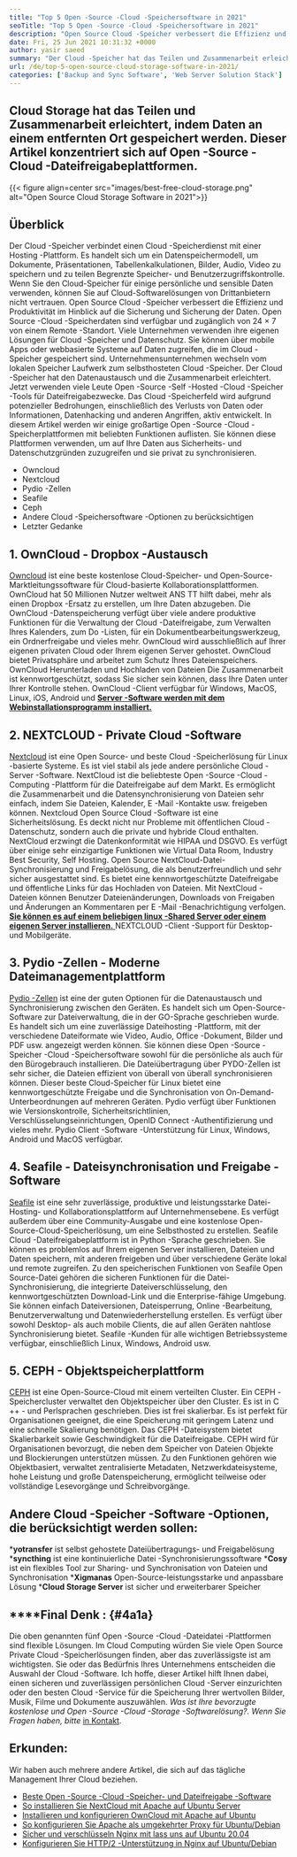 ```yaml
---
title: "Top 5 Open -Source -Cloud -Speichersoftware in 2021" 
seoTitle: "Top 5 Open -Source -Cloud -Speichersoftware in 2021" 
description: "Open Source Cloud -Speicher verbessert die Effizienz und Produktivität im Hinblick auf die Sicherung und Sicherung der Daten. Dieser Artikel konzentriert sich auf beste Cloud -Speicher -Apps" 
date: Fri, 25 Jun 2021 10:31:32 +0000
author: yasir saeed
summary: "Der Cloud -Speicher hat das Teilen und Zusammenarbeit erleichtert, indem Daten an einem entfernten Ort gespeichert werden. Dieser Artikel konzentriert sich auf Open -Source -Cloud -Dateifreigabeplattformen." 
url: /de/top-5-open-source-cloud-storage-software-in-2021/
categories: ['Backup and Sync Software', 'Web Server Solution Stack']
---
```


## Cloud Storage hat das Teilen und Zusammenarbeit erleichtert, indem Daten an einem entfernten Ort gespeichert werden. Dieser Artikel konzentriert sich auf Open -Source -Cloud -Dateifreigabeplattformen.

{{< figure align=center src="images/best-free-cloud-storage.png" alt="Open Source Cloud Storage Software in 2021">}}


## **Überblick**
Der Cloud -Speicher verbindet einen Cloud -Speicherdienst mit einer Hosting -Plattform. Es handelt sich um ein Datenspeichermodell, um Dokumente, Präsentationen, Tabellenkalkulationen, Bilder, Audio, Video zu speichern und zu teilen Begrenzte Speicher- und Benutzerzugriffskontrolle. Wenn Sie den Cloud-Speicher für einige persönliche und sensible Daten verwenden, können Sie auf Cloud-Softwarelösungen von Drittanbietern nicht vertrauen. Open Source Cloud -Speicher verbessert die Effizienz und Produktivität im Hinblick auf die Sicherung und Sicherung der Daten.
Open Source -Cloud -Speicherdaten sind verfügbar und zugänglich von 24 × 7 von einem Remote -Standort. Viele Unternehmen verwenden ihre eigenen Lösungen für Cloud -Speicher und Datenschutz. Sie können über mobile Apps oder webbasierte Systeme auf Daten zugreifen, die im Cloud -Speicher gespeichert sind. Unternehmensunternehmen wechseln vom lokalen Speicher Laufwerk zum selbsthosteten Cloud -Speicher. Der Cloud -Speicher hat den Datenaustausch und die Zusammenarbeit erleichtert. Jetzt verwenden viele Leute Open -Source -Self -Hosted -Cloud -Speicher -Tools für Dateifreigabezwecke. Das Cloud -Speicherfeld wird aufgrund potenzieller Bedrohungen, einschließlich des Verlusts von Daten oder Informationen, Datenhacking und anderen Angriffen, aktiv entwickelt.
In diesem Artikel werden wir einige großartige Open -Source -Cloud -Speicherplattformen mit beliebten Funktionen auflisten. Sie können diese Plattformen verwenden, um auf Ihre Daten aus Sicherheits- und Datenschutzgründen zuzugreifen und sie privat zu synchronisieren.
  * Owncloud
  * Nextcloud
  * Pydio -Zellen
  * Seafile
  * Ceph
  * Andere Cloud -Speichersoftware -Optionen zu berücksichtigen
  * Letzter Gedanke

## 1. OwnCloud - Dropbox -Austausch
[Owncloud][1] ist eine beste kostenlose Cloud-Speicher- und Open-Source-Marktleitungssoftware für Cloud-basierte Kollaborationsplattformen. OwnCloud hat 50 Millionen Nutzer weltweit ANS TT hilft dabei, mehr als einen Dropbox -Ersatz zu erstellen, um Ihre Daten abzugeben. Die OwnCloud -Datenspeicherung verfügt über viele andere produktive Funktionen für die Verwaltung der Cloud -Dateifreigabe, zum Verwalten Ihres Kalenders, zum Do -Listen, für ein Dokumentbearbeitungswerkzeug, ein Ordnerfreigabe und vieles mehr. OwnCloud wird ausschließlich auf Ihrer eigenen privaten Cloud oder Ihrem eigenen Server gehostet. OwnCloud bietet Privatsphäre und arbeitet zum Schutz Ihres Dateienspeichers. OwnCloud Herunterladen und Hochladen von Dateien Die Zusammenarbeit ist kennwortgeschützt, sodass Sie sicher sein können, dass Ihre Daten unter Ihrer Kontrolle stehen.
OwnCloud -Client verfügbar für Windows, MacOS, Linux, iOS, Android und [**Server -Software werden mit dem Webinstallationsprogramm installiert.** ][2]

## 2. NEXTCLOUD - Private Cloud -Software
[Nextcloud][3] ist eine Open Source- und beste Cloud -Speicherlösung für Linux -basierte Systeme. Es ist viel stabil als jede andere persönliche Cloud -Server -Software. NextCloud ist die beliebteste Open -Source -Cloud -Computing -Plattform für die Dateifreigabe auf dem Markt. Es ermöglicht die Zusammenarbeit und die Datensynchronisierung von Dateien sehr einfach, indem Sie Dateien, Kalender, E -Mail -Kontakte usw. freigeben können. Nextcloud Open Source Cloud -Software ist eine Sicherheitslösung. Es deckt nicht nur Probleme mit öffentlichen Cloud -Datenschutz, sondern auch die private und hybride Cloud enthalten. NextCloud erzwingt die Datenkonformität wie HIPAA und DSGVO.
Es verfügt über einige sehr einzigartige Funktionen wie Virtual Data Room, Industry Best Security, Self Hosting. Open Source NextCloud-Datei-Synchronisierung und Freigabelösung, die als benutzerfreundlich und sehr sicher ausgestattet sind. Es bietet eine kennwortgeschützte Dateifreigabe und öffentliche Links für das Hochladen von Dateien. Mit NextCloud -Dateien können Benutzer Dateienänderungen, Downloads von Freigaben und Änderungen an Kommentaren per E -Mail -Benachrichtigung verfolgen. [**Sie können es auf einem beliebigen linux -Shared Server oder einem eigenen Server installieren.** ][4]
NEXTCLOUD -Client -Support für Desktop- und Mobilgeräte.

## 3. Pydio -Zellen - Moderne Dateimanagementplattform
[Pydio -Zellen][5] ist eine der guten Optionen für die Datenaustausch und Synchronisierung zwischen den Geräten. Es handelt sich um Open-Source-Software zur Dateiverwaltung, die in der GO-Sprache geschrieben wurde. Es handelt sich um eine zuverlässige Dateihosting -Plattform, mit der verschiedene Dateiformate wie Video, Audio, Office -Dokument, Bilder und PDF usw. angezeigt werden können. Sie können diese Open -Source -Speicher -Cloud -Speichersoftware sowohl für die persönliche als auch für den Bürogebrauch installieren. Die Dateiübertragung über PYDO-Zellen ist sehr sicher, die Dateien effizient von überall von überall synchronisieren können. Dieser beste Cloud-Speicher für Linux bietet eine kennwortgeschützte Freigabe und die Synchronisation von On-Demand-Unterbeordnungen auf mehreren Geräten. Pydio verfügt über Funktionen wie Versionskontrolle, Sicherheitsrichtlinien, Verschlüsselungseinrichtungen, OpenID Connect -Authentifizierung und vieles mehr.
Pydio Client -Software -Unterstützung für Linux, Windows, Android und MacOS verfügbar.

## 4. Seafile - Dateisynchronisation und Freigabe -Software
[Seafile][6] ist eine sehr zuverlässige, produktive und leistungsstarke Datei-Hosting- und Kollaborationsplattform auf Unternehmensebene. Es verfügt außerdem über eine Community-Ausgabe und eine kostenlose Open-Source-Cloud-Speicherlösung, um eine Selbsthosted zu erstellen. Seafile Cloud -Dateifreigabeplattform ist in Python -Sprache geschrieben.
Sie können es problemlos auf Ihrem eigenen Server installieren, Dateien und Daten speichern, mit anderen freigeben und über verschiedene Geräte lokal und remote zugreifen. Zu den speicherischen Funktionen von Seafile Open Source-Datei gehören die sicheren Funktionen für die Datei-Synchronisierung, die integrierte Dateiverschlüsselung, den kennwortgeschützten Download-Link und die Enterprise-fähige Umgebung. Sie können einfach Dateiversionen, Dateisperrung, Online -Bearbeitung, Benutzerverwaltung und Datenwiederherstellung erstellen. Es verfügt über sowohl Desktop- als auch mobile Clients, die auf allen Geräten nahtlose Synchronisierung bietet.
Seafile -Kunden für alle wichtigen Betriebssysteme verfügbar, einschließlich Linux, Windows, Android usw.

## 5. CEPH - Objektspeicherplattform
[CEPH][7] ist eine Open-Source-Cloud mit einem verteilten Cluster. Ein CEPH -Speichercluster verwaltet den Objektspeicher über den Cluster. Es ist in C ++ - und Perlsprachen geschrieben. Dies ist frei skalierbar. Es ist perfekt für Organisationen geeignet, die eine Speicherung mit geringem Latenz und eine schnelle Skalierung benötigen. Das CEPH -Dateisystem bietet Skalierbarkeit sowie Geschwindigkeit für die Dateifreigabe. CEPH wird für Organisationen bevorzugt, die neben dem Speicher von Dateien Objekte und Blockierungen unterstützen müssen.
Zu den Funktionen gehören wie Objektbasiert, verwaltet zentralisierte Metadaten, Netzwerkdateisysteme, hohe Leistung und große Datenspeicherung, ermöglicht teilweise oder vollständige Lesevorgänge und Schreibvorgänge.

## Andere Cloud -Speicher -Software -Optionen, die berücksichtigt werden sollen:
  ***yotransfer**  ist selbst gehostete Dateiübertragungs- und Freigabelösung
  ***syncthing**  ist eine kontinuierliche Datei -Synchronisierungssoftware
  ***Cosy**  ist ein flexibles Tool zur Sharing- und Synchronisation von Dateien und Synchronisation
  ***Xigmanas**  Open-Source-leistungsstarke und anpassbare Lösung
  ***Cloud Storage Server**  ist sicher und erweiterbarer Speicher

## ****Final Denk **:**    {#4a1a}
Die oben genannten fünf Open -Source -Cloud -Dateidatei -Plattformen sind flexible Lösungen. Im Cloud Computing würden Sie viele Open Source Private Cloud -Speicherlösungen finden, aber das zuverlässigste ist am wichtigsten. Sie oder das Bedürfnis Ihres Unternehmens entscheiden die Auswahl der Cloud -Software. Ich hoffe, dieser Artikel hilft Ihnen dabei, einen sicheren und zuverlässigen persönlichen Cloud -Server einzurichten oder den besten Cloud -Service für die Speicherung Ihrer wertvollen Bilder, Musik, Filme und Dokumente auszuwählen.
_Was ist Ihre bevorzugte kostenlose und Open -Source -Cloud -Storage -Softwarelösung?. Wenn Sie Fragen haben, bitte_ [in Kontakt][8].

## Erkunden:
Wir haben auch mehrere andere Artikel, die sich auf das tägliche Management Ihrer Cloud beziehen.
  * [Beste Open -Source -Cloud -Speicher- und Dateifreigabe -Software][9]
  * [So installieren Sie NextCloud mit Apache auf Ubuntu Server][4]
  * [Installieren und konfigurieren OwnCloud mit Apache auf Ubuntu][2]
  * [So konfigurieren Sie Apache als umgekehrter Proxy für Ubuntu/Debian][10]
  * [Sicher und verschlüsseln Nginx mit lass uns auf Ubuntu 20.04][11]
  * [Konfigurieren Sie HTTP/2 -Unterstützung in Nginx auf Ubuntu/Debian][12]

  
[1]: https://owncloud.com/
[2]: https://blog.containerize.com/backup-and-sync-software/how-to-install-and-configure-owncloud-with-apache-on-ubuntu/
[3]: https://nextcloud.com/
[4]: https://blog.containerize.com/backup-and-sync-software/how-to-install-nextcloud-with-apache-on-ubuntu-server/
[5]: https://pydio.com/
[6]: https://www.seafile.com/
[7]: https://ceph.io/en/
[8]: mailto:yasir.saeed@aspose.com
[9]: https://products.containerize.com/backup-and-sync/
[10]: https://blog.containerize.com/web-server-solution-stack/how-to-configure-apache-as-a-reverse-proxy-for-ubuntudebian/
[11]: https://blog.containerize.com/web-server-solution-stack/how-to-secure-nginx-with-letsencrypt-on-ubuntu-20-04/
[12]: https://blog.containerize.com/web-server-solution-stack/how-to-configure-http2-support-in-nginx-on-ubuntudebian/
